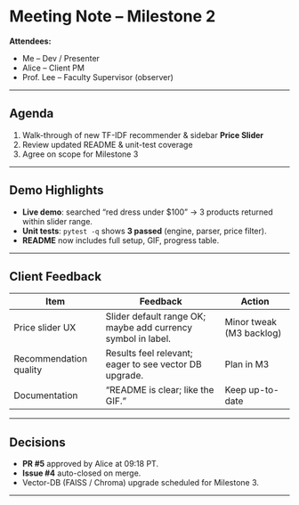 # Meeting Note – Milestone 2  

**Attendees:**  
- Me – Dev / Presenter  
- Alice – Client PM  
- Prof. Lee – Faculty Supervisor (observer)

---

## Agenda  
1. Walk-through of new TF-IDF recommender & sidebar **Price Slider**  
2. Review updated README & unit-test coverage  
3. Agree on scope for Milestone 3

---

## Demo Highlights  
- **Live demo**: searched “red dress under $100” → 3 products returned within slider range.  
- **Unit tests**: `pytest -q` shows **3 passed** (engine, parser, price filter).  
- **README** now includes full setup, GIF, progress table.

---

## Client Feedback  
| Item | Feedback | Action |
|------|----------|--------|
| Price slider UX | Slider default range OK; maybe add currency symbol in label. | Minor tweak (M3 backlog) |
| Recommendation quality | Results feel relevant; eager to see vector DB upgrade. | Plan in M3 |
| Documentation | “README is clear; like the GIF.” | Keep up-to-date |

---

## Decisions  
- **PR #5** approved by Alice at 09:18 PT.  
- **Issue #4** auto-closed on merge.  
- Vector-DB (FAISS / Chroma) upgrade scheduled for Milestone 3.  


---
